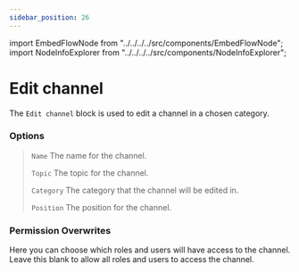 ```yaml
---
sidebar_position: 26
---
```


import EmbedFlowNode from "../../../../src/components/EmbedFlowNode";
import NodeInfoExplorer from "../../../../src/components/NodeInfoExplorer";

# Edit channel

<EmbedFlowNode type="action_channel_edit" />

The `Edit channel` block is used to edit a channel in a chosen category.

### Options

> `Name` The name for the channel.
>
> `Topic` The topic for the channel.
>
> `Category` The category that the channel will be edited in.
>
> `Position` The position for the channel.

### Permission Overwrites

Here you can choose which roles and users will have access to the channel. Leave this blank to allow all roles and users to access the channel.

<NodeInfoExplorer type="action_channel_edit" />

